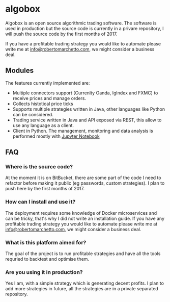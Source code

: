 # algobox

Algobox is an open source algorithmic trading software. The software is used in production but the source code is currently in a privare repository, I will push the source code by the first months of 2017.

If you have a profitable trading strategy you would like to automate please write me at info@robertomarchetto.com, we might consider a business deal.

## Modules
The features currently implemented are:

* Multiple connectors support (Currenlty Oanda, IgIndex and FXMC) to receive prices and manage orders.
* Collects histotical price ticks 
* Supports multiple strategies written in Java, other languages like Python can be considered.
* Trading service written in Java and API exposed via REST, this allow to use any language as a client.
* Client in Python. The management, monitoring and data analysis is performed mostly with [Jupyter Notebook](http://jupyter.org)

## FAQ
### Where is the source code?
At the moment it is on BitBucket, there are some part of the code I need to refactor before making it public (eg passwords, custom strategies). I plan to push here by the first months of 2017.

### How can I install and use it?
The deployment requires some knowledge of Docker microservices and can be tricky, that's why I did not write an installation guide. If you have any profitable trading strategy you would like to automate please write me at info@robertomarchetto.com, we might consider a business deal.

### What is this platform aimed for?
The goal of the project is to run profitable strategies and have all the tools requried to backtest and optimise them.

### Are you using it in production?
Yes I am, with a simple strategy which is generating decent profits. I plan to add more strategies in future, all the strategies are in a private separated repository.
